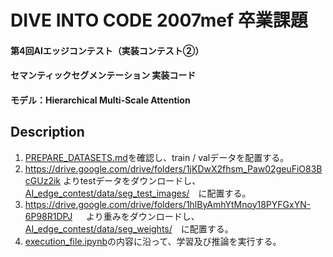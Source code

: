# DIVE INTO CODE 2007mef 卒業課題
#### 第4回AIエッジコンテスト（実装コンテスト②）
#### セマンティックセグメンテーション 実装コード
#### モデル：Hierarchical Multi-Scale Attention


## Description
1. [PREPARE_DATASETS.md](https://github.com/hideyuki-takahashi-s13/AI_edge_contest/blob/main/PREPARE_DATASETS.md)を確認し、train / valデータを配置する。
2. https://drive.google.com/drive/folders/1jKDwX2fhsm_Paw02geuFiO83BcGUz2ik
   よりtestデータをダウンロードし、[AI_edge_contest/data/seg_test_images/](https://github.com/hideyuki-takahashi-s13/AI_edge_contest/tree/main/data/seg_test_images)　に配置する。
3. https://drive.google.com/drive/folders/1hlByAmhYtMnoy18PYFGxYN-6P98R1DPJ
　 より重みをダウンロードし、[AI_edge_contest/data/seg_weights/](https://github.com/hideyuki-takahashi-s13/AI_edge_contest/tree/main/data/seg_weights)　に配置する。
4. [execution_file.ipynb](https://github.com/hideyuki-takahashi-s13/AI_edge_contest/blob/main/execution_file.ipynb)の内容に沿って、学習及び推論を実行する。

